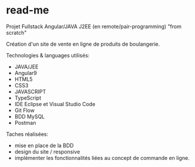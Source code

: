 # read-me

Projet Fullstack Angular/JAVA J2EE (en remote/pair-programming) "from scratch"

Création d'un site de vente en ligne de produits de boulangerie.

Technologies & languages utilisés: 
  - JAVA/JEE
  - Angular9
  - HTML5
  - CSS3
  - JAVASCRIPT
  - TypeScript
  - IDE Eclipse et Visual Studio Code
  - Git Flow
  - BDD MySQL
  - Postman

Taches réalisées: 
  - mise en place de la BDD
  - design du site / responsive
  - implémenter les fonctionnalités liées au concept de commande en ligne.
